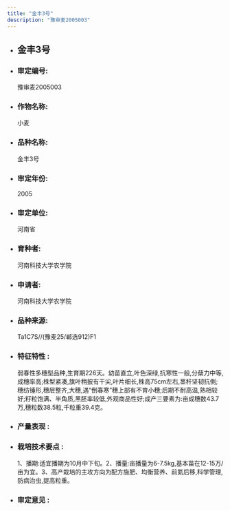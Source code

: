 ```yaml
---
title: "金丰3号"
description: "豫审麦2005003"
---
```

* ## 金丰3号
* ###  审定编号:  
   豫审麦2005003

*  ### 作物名称:  
   小麦

*   ###  品种名称: 
    金丰3号

*   ### 审定年份: 
    2005

*   ### 审定单位:  
    河南省

*   ### 育种者:  
    河南科技大学农学院

*   ### 申请者:  
    河南科技大学农学院

*   ### 品种来源:  
    Ta1C7S//(豫麦25/郸选912)F1

*   ### 特征特性 : 
    弱春性多穗型品种,生育期226天。幼苗直立,叶色深绿,抗寒性一般,分蘖力中等,成穗率高;株型紧凑,旗叶稍披有干尖,叶片细长,株高75cm左右,茎秆坚韧抗倒;穗纺锤形,穗层整齐,大穗,遇“倒春寒”穗上部有不育小穗;后期不耐高温,熟相较好;籽粒饱满、半角质,黑胚率较低,外观商品性好;成产三要素为:亩成穗数43.7万,穗粒数38.5粒,千粒重39.4克。

*   ### 产量表现 : 
    

*   ### 栽培技术要点 : 
    1、播期:适宜播期为10月中下旬。2、播量:亩播量为6-7.5kg,基本苗在12-15万/亩为宜。3、高产栽培的主攻方向为配方施肥、均衡营养、前氮后移,科学管理,防病治虫,提高粒重。

*   ### 审定意见 : 
    
